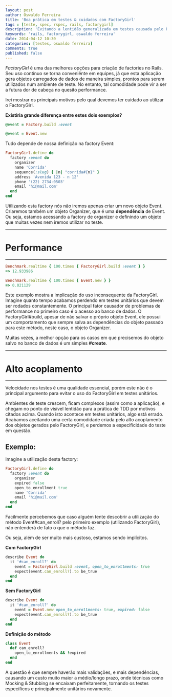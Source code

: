 ```yaml
---
layout: post
author: Oswaldo Ferreira
title: 'Boa prática em testes & cuidados com FactoryGirl'
tags : [teste, spec, rspec, rails, factorygirl]
description: 'Evitando a lentidão generalizada em testes causada pelo FactoryGirl'
keywords: 'rails, factorygirl, oswaldo ferreira'
date: 2014-04-12 10:30
categories: [testes, oswaldo ferreira]
comments: true
published: false
---
```


*FactoryGirl* é uma das melhores opções para criação de factories no Rails. Seu uso contínuo se torna conveniênte em equipes, já que esta aplicação
gera objetos carregados de dados de maneira simples, prontos para serem utilizados num ambiente de teste. No entanto, tal comodidade pode vir a ser a futura dor de cabeça no quesito performance.

Irei mostrar os principais motivos pelo qual devemos ter cuidado ao utilizar o FactoryGirl.

**Existiria grande diferença entre estes dois exemplos?**

```ruby
@event = Factory.build :event
```

```ruby
@event = Event.new
```

Tudo depende de nossa definição na factory Event:

```ruby
FactoryGirl.define do
  factory :event do
    organizer
    name 'Corrida'
    sequence(:slug) { |n| "corrida#{n}" }
    address 'Avenida 123 - n 12'
    phone '(22) 2734-0503'
    email 'hi@mail.com'
  end
end
```

Utilizando esta factory nós não iremos apenas criar um novo objeto Event. Criaremos também um objeto Organizer, que é uma **dependência** de Event. Ou seja, estamos acessando a factory de organizer e definindo um objeto que muitas vezes nem iremos utilizar no teste.
___

# Performance
___

```ruby
Benchmark.realtime { 100.times { FactoryGirl.build :event } }
=> 12.933986
```

```ruby
Benchmark.realtime { 100.times { Event.new } }
=> 0.021129
```

Este exemplo mostra a implicação do uso inconsequente da FactoryGirl. Imagine quanto tempo acabamos perdendo em testes unitários que devem ser rodados constantemente. O principal fator causador de problemas de performance no primeiro caso é o acesso ao banco de dados. O FactoryGirl#build, apesar de não salvar o próprio objeto Event, ele possui um comportamento que sempre salva as dependências do objeto passado para este método, neste caso, o objeto Organizer.

Muitas vezes, a melhor opção para os casos em que precisemos do objeto salvo no banco de dados é um simples **#create**.

----------
# Alto acoplamento
___

Velocidade nos testes é uma qualidade essencial, porém este não é o principal argumento para evitar o uso do FactoryGirl em testes unitários.

Ambientes de teste crescem, ficam complexos (assim como a aplicação), e chegam no ponto de visível lentidão para a prática de TDD por motivos citados acima. Quando isto acontece em testes unitários, algo está errado. Acabamos aceitando uma certa comodidade criada pelo alto acoplamento dos objetos gerados pelo FactoryGirl, e perdemos a especificidade do teste em questão.

## Exemplo:

Imagine a utilização desta factory:

```ruby
FactoryGirl.define do
  factory :event do
    organizer
    expired false
    open_to_enrollment true
    name 'Corrida'
    email 'hi@mail.com'
  end
end
```

Facilmente percebemos que caso alguém
tente descobrir a utilização do método Event#can_enroll? pelo primeiro exemplo
(utilizando FactoryGirl), não entenderá de fato o que o método faz.

Ou seja, além de ser muito mais custoso, estamos sendo implícitos.

**Com FactoryGirl**

```ruby
describe Event do
  it '#can_enroll?' do
    event = FactoryGirl.build :event, open_to_enrollments: true
    expect(event.can_enroll?).to be_true
  end
end
```

**Sem FactoryGirl**

```ruby
describe Event do
  it '#can_enroll?' do
    event = Event.new open_to_enrollments: true, expired: false
    expect(event.can_enroll?).to be_true
  end
end
```

**Definição do método**

```ruby
class Event
  def can_enroll?
    open_to_enrollments && !expired
  end
end
```

A questão é que sempre haverão mais validações, e mais dependências, causando um custo muito maior a médio/longo prazo, onde técnicas como Mocking & Stubbing se encaixam perfeitamente, tornando os testes específicos e principalmente unitários novamente.

